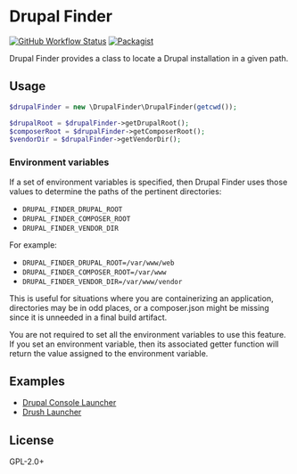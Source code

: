 # Drupal Finder

[![GitHub Workflow Status](https://img.shields.io/github/actions/workflow/status/webflo/drupal-finder/ci.yml)](https://github.com/webflo/drupal-finder/actions/workflows/ci.yml)
[![Packagist](https://img.shields.io/packagist/v/webflo/drupal-finder.svg)](https://packagist.org/packages/webflo/drupal-finder)

Drupal Finder provides a class to locate a Drupal installation in a given path.

## Usage

```PHP
$drupalFinder = new \DrupalFinder\DrupalFinder(getcwd());

$drupalRoot = $drupalFinder->getDrupalRoot();
$composerRoot = $drupalFinder->getComposerRoot();
$vendorDir = $drupalFinder->getVendorDir();
```

### Environment variables

If a set of environment variables is specified, then Drupal Finder uses those
values to determine the paths of the pertinent directories:

- `DRUPAL_FINDER_DRUPAL_ROOT`
- `DRUPAL_FINDER_COMPOSER_ROOT`
- `DRUPAL_FINDER_VENDOR_DIR`

For example:

- `DRUPAL_FINDER_DRUPAL_ROOT=/var/www/web`
- `DRUPAL_FINDER_COMPOSER_ROOT=/var/www`
- `DRUPAL_FINDER_VENDOR_DIR=/var/www/vendor`

This is useful for situations where you are containerizing an application,
directories may be in odd places, or a composer.json might be missing since it
is unneeded in a final build artifact.

You are not required to set all the environment variables to use this
feature. If you set an environment variable, then its associated getter
function will return the value assigned to the environment variable.

## Examples

- [Drupal Console Launcher](https://github.com/hechoendrupal/drupal-console-launcher)
- [Drush Launcher](https://github.com/drush-ops/drush-launcher)

## License

GPL-2.0+
